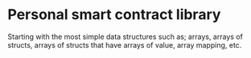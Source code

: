# Personal smart contract library

Starting with the most simple data structures such as; arrays, arrays of structs, arrays of structs that have arrays of value, array mapping, etc.
